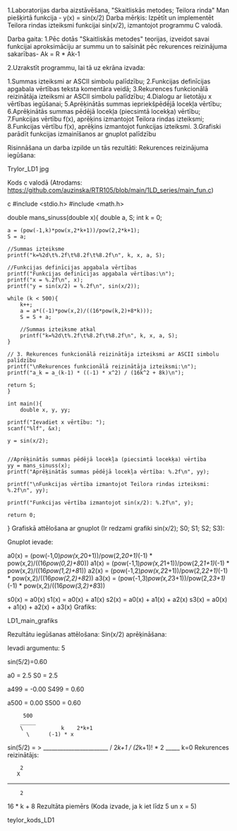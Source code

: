 1.Laboratorijas darba aizstāvēšana, "Skaitliskās metodes; Teilora rinda"
Man piešķirtā funkcija - y(x) = sin(x/2)
Darba mērķis:
Izpētīt un implementēt Teilora rindas izteiksmi funkcijai sin(x/2), izmantojot programmu C valodā.

Darba gaita:
1.Pēc dotās "Skaitliskās metodes" teorijas, izveidot savai funkcijai aproksimāciju ar summu un to saīsināt pēc rekurences reizinājuma sakarības- Ak = R * Ak-1

2.Uzrakstīt programmu, lai tā uz ekrāna izvada:

1.Summas izteiksmi ar ASCII simbolu palīdzību;
2.Funkcijas definīcijas apgabala vērtības teksta komentāra veidā;
3.Rekurences funkcionālā reizinātāja izteiksmi ar ASCII simbolu palīdzību;
4.Dialogu ar lietotāju x vērtības iegūšanai;
5.Aprēķinātās summas iepriekšpēdējā locekļa vērtību;
6.Aprēķinātās summas pēdējā locekļa (piecsimtā locekķa) vērtību;
7.Funkcijas vērtību f(x), aprēķins izmantojot Teilora rindas izteiksmi;
8.Funkcijas vērtību f(x), aprēķins izmantojot funkcijas izteiksmi.
3.Grafiski parādīt funkcijas izmainīšanos ar gnuplot palīdzību

Risinnāšana un darba izpilde un tās rezultāti:
Rekurences reizinājuma iegūšana:

Trylor_LD1 jpg

Kods c valodā (Atrodams: https://github.com/auzinska/RTR105/blob/main/1LD_series/main_fun.c)

c
#include <stdio.h>
#include <math.h>

double mans_sinuss(double x){
    double a, S;
    int k = 0;

    a = (pow(-1,k)*pow(x,2*k+1))/pow(2,2*k+1); 
    S = a;
    
    //Summas izteiksme
    printf("k=%2d\t%.2f\t%8.2f\t%8.2f\n", k, x, a, S);

    //Funkcijas definīcijas apgabala vērtības
    printf("Funkcijas definīcijas apgabala vērtības:\n");
    printf("x = %.2f\n", x);
    printf("y = sin(x/2) = %.2f\n", sin(x/2));
    
    while (k < 500){
        k++;
        a = a*((-1)*pow(x,2)/((16*pow(k,2)+8*k)));
        S = S + a;
        
        //Summas izteiksme atkal
        printf("k=%2d\t%.2f\t%8.2f\t%8.2f\n", k, x, a, S);
    }
    
    // 3. Rekurences funkcionālā reizinātāja izteiksmi ar ASCII simbolu palīdzību
    printf("\nRekurences funkcionālā reizinātāja izteiksmi:\n");
    printf("a_k = a_(k-1) * ((-1) * x^2) / (16k^2 + 8k)\n");

    return S;
    }

    int main(){
        double x, y, yy;

    printf("Ievadiet x vērtību: ");
    scanf("%lf", &x);

    y = sin(x/2);

   
    //Aprēķinātās summas pēdējā locekļa (piecsimtā locekķa) vērtība
    yy = mans_sinuss(x);
    printf("Aprēķinātās summas pēdējā locekļa vērtība: %.2f\n", yy);

    printf("\nFunkcijas vērtība izmantojot Teilora rindas izteiksmi: %.2f\n", yy);

    printf("Funkcijas vērtība izmantojot sin(x/2): %.2f\n", y);

    return 0;
}
Grafiskā attēlošana ar gnuplot (Ir redzami grafiki sin(x/2); S0; S1; S2; S3):

Gnuplot ievade:

a0(x) = (pow(-1,0)*pow(x,2*0+1))/pow(2,2*0+1)*(-1) * pow(x,2)/((16*pow(0,2)+8*0))
a1(x) = (pow(-1,1)*pow(x,2*1+1))/pow(2,2*1+1)*(-1) * pow(x,2)/((16*pow(1,2)+8*1))
a2(x) = (pow(-1,2)*pow(x,2*2+1))/pow(2,2*2+1)*(-1) * pow(x,2)/((16*pow(2,2)+8*2))
a3(x) = (pow(-1,3)*pow(x,2*3+1))/pow(2,2*3+1)*(-1) * pow(x,2)/((16*pow(3,2)+8*3))

s0(x) = a0(x)
s1(x) = a0(x) + a1(x)
s2(x) = a0(x) + a1(x) + a2(x)
s3(x) = a0(x) + a1(x) + a2(x) + a3(x)
Grafiks:

LD1_main_grafiks

Rezultātu iegūšanas attēlošana:
Sin(x/2) aprēķināšana:

Ievadi argumentu: 5

sin(5/2)=0.60

a0 = 2.5 S0 = 2.5

a499 = -0.00 S499 = 0.60

a500 = 0.00 S500 = 0.60

         500
        _____
        \            k    2*k+1 
          \      (-1) * x
sin(5/2) = >  _______________________
          /                  2*k+1
        /       (2*k+1)! * 2
        _____
         k=0
Rekurences reizinātājs:

        2
       X
________________
        2
  16 * k + 8
Rezultāta piemērs (Koda izvade, ja k iet līdz 5 un x = 5)

teylor_kods_LD1